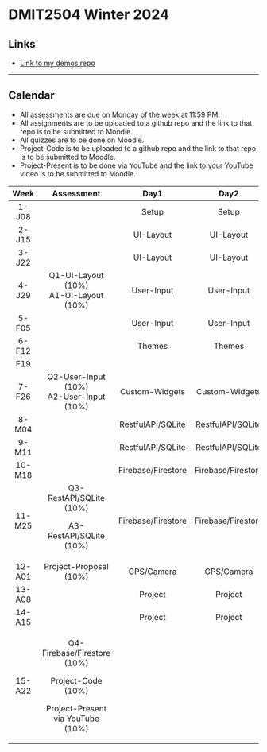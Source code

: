 # DMIT2504 Winter 2024

## Links

- [Link to my demos repo](https://github.com/RobbinLawFlutter/flutter-demos-all)

---

## Calendar

- All assessments are due on Monday of the week at 11:59 PM.
- All assignments are to be uploaded to a github repo and the link to that repo is to be submitted to Moodle.
- All quizzes are to be done on Moodle.
- Project-Code is to be uploaded to a github repo and the link to that repo is to be submitted to Moodle.
- Project-Present is to be done via YouTube and the link to your YouTube video is to be submitted to Moodle.

|Week|Assessment|Day1|Day2|Day3|
|:-:|:-:|:-:|:-:|:-:|
|1-J08||Setup|Setup|Setup|
|2-J15||UI-Layout|UI-Layout|UI-Layout|
|3-J22||UI-Layout|UI-Layout|UI-Layout|
|4-J29|Q1-UI-Layout (10%)<br> A1-UI-Layout (10%)|User-Input|User-Input|User-Input|
|5-F05||User-Input|User-Input|User-Input|
|6-F12||Themes|Themes|Themes|
|F19|||||
|7-F26|Q2-User-Input (10%)<br> A2-User-Input (10%)|Custom-Widgets|Custom-Widgets|Custom-Widgets|
|8-M04||RestfulAPI/SQLite|RestfulAPI/SQLite|RestfulAPI/SQLite|
|9-M11||RestfulAPI/SQLite|RestfulAPI/SQLite|RestfulAPI/SQLite|
|10-M18||Firebase/Firestore|Firebase/Firestore|Firebase/Firestore|
|11-M25|Q3-RestAPI/SQLite (10%)  <p>A3-RestAPI/SQLite (10%)</p>|Firebase/Firestore|Firebase/Firestore|Firebase/Firestore|
|12-A01|Project-Proposal (10%)|GPS/Camera|GPS/Camera|GPS/Camera|
|13-A08||Project|Project|Project|
|14-A15||Project|Project|Project|
|15-A22|<p>Q4-Firebase/Firestore (10%)</p> <p>Project-Code (10%)</P> <p>Project-Present via YouTube (10%)</p>||||
